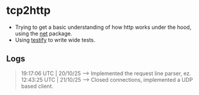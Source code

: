 # tcp2http
- Trying to get a basic understanding of how http works under the hood, using the [net](https://pkg.go.dev/net) package.
- Using [testify](https://github.com/stretchr/testify) to write wide tests.

## Logs

> 19:17:06 UTC | 20/10/25 --> Implemented the request line parser, ez. <br>
> 12:43:25 UTC | 21/10/25 --> Closed connections, implemented a UDP based client.
